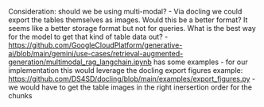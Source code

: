 Consideration: should we be using multi-modal?
    - Via docling we could export the tables themselves as images. Would this be a better format? It seems like a better storage format but not for queries. What is the best way for the model to get that kind of table data out?
        - https://github.com/GoogleCloudPlatform/generative-ai/blob/main/gemini/use-cases/retrieval-augmented-generation/multimodal_rag_langchain.ipynb has some examples
        - for our implementation this would leverage the docling export figures example: https://github.com/DS4SD/docling/blob/main/examples/export_figures.py
            - we would have to get the table images in the right inersertion order for the chunks
